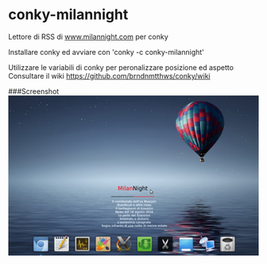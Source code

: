# conky-milannight
Lettore di RSS di www.milannight.com per conky

Installare conky ed avviare con 'conky -c conky-milannight'

Utilizzare le variabili di conky per peronalizzare posizione ed aspetto
Consultare il wiki https://github.com/brndnmtthws/conky/wiki

###Screenshot
[![screenshot](https://github.com/alepsrt/conky-milannight/raw/master/conky-milannight.png)](https://github.com/alepsrt/conky-milannight/raw/master/conky-milannight.png)

